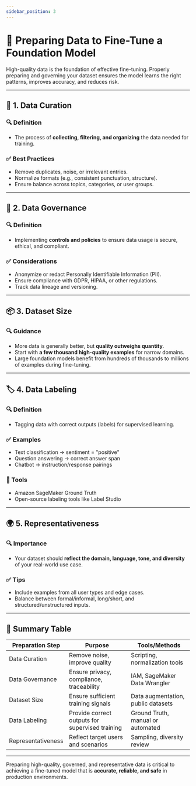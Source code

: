 ```yaml
---
sidebar_position: 3
---
```


# 📂 Preparing Data to Fine-Tune a Foundation Model

High-quality data is the foundation of effective fine-tuning. Properly preparing and governing your dataset ensures the model learns the right patterns, improves accuracy, and reduces risk.

---

## 🧹 1. Data Curation

### 🔍 Definition

- The process of **collecting, filtering, and organizing** the data needed for training.

### ✅ Best Practices

- Remove duplicates, noise, or irrelevant entries.
- Normalize formats (e.g., consistent punctuation, structure).
- Ensure balance across topics, categories, or user groups.

---

## 🔐 2. Data Governance

### 🔍 Definition

- Implementing **controls and policies** to ensure data usage is secure, ethical, and compliant.

### ✅ Considerations

- Anonymize or redact Personally Identifiable Information (PII).
- Ensure compliance with GDPR, HIPAA, or other regulations.
- Track data lineage and versioning.

---

## 📦 3. Dataset Size

### 🔍 Guidance

- More data is generally better, but **quality outweighs quantity**.
- Start with **a few thousand high-quality examples** for narrow domains.
- Large foundation models benefit from hundreds of thousands to millions of examples during fine-tuning.

---

## 🏷️ 4. Data Labeling

### 🔍 Definition

- Tagging data with correct outputs (labels) for supervised learning.

### ✅ Examples

- Text classification → sentiment = "positive"
- Question answering → correct answer span
- Chatbot → instruction/response pairings

### 🧰 Tools

- Amazon SageMaker Ground Truth
- Open-source labeling tools like Label Studio

---

## 🌍 5. Representativeness

### 🔍 Importance

- Your dataset should **reflect the domain, language, tone, and diversity** of your real-world use case.

### ✅ Tips

- Include examples from all user types and edge cases.
- Balance between formal/informal, long/short, and structured/unstructured inputs.

---

## 🧩 Summary Table

| Preparation Step   | Purpose                                         | Tools/Methods                      |
| ------------------ | ----------------------------------------------- | ---------------------------------- |
| Data Curation      | Remove noise, improve quality                   | Scripting, normalization tools     |
| Data Governance    | Ensure privacy, compliance, traceability        | IAM, SageMaker Data Wrangler       |
| Dataset Size       | Ensure sufficient training signals              | Data augmentation, public datasets |
| Data Labeling      | Provide correct outputs for supervised training | Ground Truth, manual or automated  |
| Representativeness | Reflect target users and scenarios              | Sampling, diversity review         |

---

Preparing high-quality, governed, and representative data is critical to achieving a fine-tuned model that is **accurate, reliable, and safe** in production environments.

